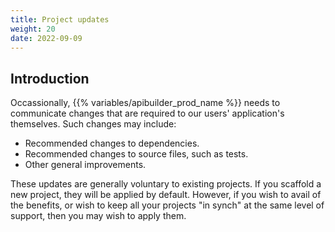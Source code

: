 ```yaml
---
title: Project updates
weight: 20
date: 2022-09-09
---
```


## Introduction

Occassionally, {{% variables/apibuilder_prod_name %}} needs to communicate changes that are required to our users' application's themselves. Such changes may include:

* Recommended changes to dependencies.
* Recommended changes to source files, such as tests.
* Other general improvements.

These updates are generally voluntary to existing projects. If you scaffold a new project, they will be applied by default. However, if you wish to avail of the benefits, or wish to keep all your projects "in synch" at the same level of support, then you may wish to apply them.
